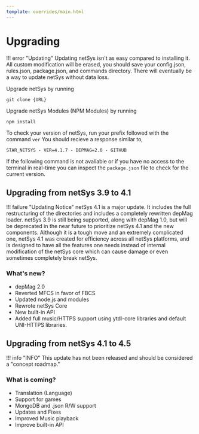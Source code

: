 ```yaml
---
template: overrides/main.html
---
```


# Upgrading

!!! error "Updating"
    Updating netSys isn't as easy compared to installing it. All custom modification will be erased,
    you should save your config.json, rules.json, package.json, and commands directory.
    There will eventually be a way to update netSys without data loss.

Upgrade netSys by running

```
git clone {URL}
```

Upgrade netSys Modules (NPM Modules) by running

```
npm install
```

To check your version of netSys, run your prefix followed with the command `ver`
You should recieve a response similar to,

```
STAR_NETSYS - VER=4.1.7 - DEPMAG=2.0 - GITHUB
```

If the following command is not avaliable or if you have no access to the terminal in real-time you can inspect the `package.json` file to check 
for the current version.

## Upgrading from netSys 3.9 to 4.1

!!! failure "Updating Notice"
    netSys 4.1 is a major update. It includes the full restructuring of the directories and includes a completely 
    rewritten depMag loader. netSys 3.9 is still being supported, along with depMag 1.0, but will be deprecated
    in the near future to prioritize netSys 4.1 and the new components.
    Although it is a tough move and an extremely complicated one, netSys 4.1 was created for efficiency across
    all netSys platforms, and is designed to have all the features one needs instead of internal modification
    of the netSys core which can cause damage or even sometimes completely break netSys.

### What's new?

- depMag 2.0
- Reverted MFCS in favor of FBCS
- Updated node.js and modules
- Rewrote netSys Core
- New built-in API
- Added full music/HTTPS support using ytdl-core libraries and default UNI-HTTPS libraries.

## Upgrading from netSys 4.1 to 4.5

!!! info "INFO"
    This update has not been released and should be considered a "concept roadmap."

### What is coming?

- Translation (Language)
- Support for games
- MongoDB and .json R/W support
- Updates and Fixes
- Improved Music playback
- Improve built-in API